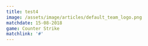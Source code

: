 ```yaml
---
title: test4
image: /assets/image/articles/default_team_logo.png
matchdate: 15-08-2018
game: Counter Strike
matchlink: '#'
---
```


